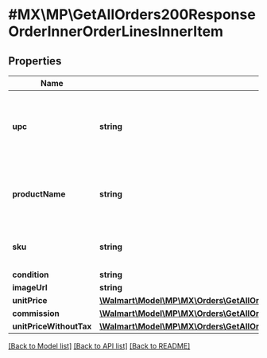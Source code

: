 # #MX\MP\GetAllOrders200ResponseOrderInnerOrderLinesInnerItem

## Properties

Name | Type | Description | Notes
------------ | ------------- | ------------- | -------------
**upc** | **string** | Unique product code of the product associated with the line item | [optional]
**productName** | **string** | The name of the product associated with the line item | [optional]
**sku** | **string** | The sku id the seller maintains at their end | [optional]
**condition** | **string** |  | [optional]
**imageUrl** | **string** |  | [optional]
**unitPrice** | [**\Walmart\Model\MP\MX\Orders\GetAllOrders200ResponseOrderInnerOrderLinesInnerItemUnitPrice**](GetAllOrders200ResponseOrderInnerOrderLinesInnerItemUnitPrice.md) |  | [optional]
**commission** | [**\Walmart\Model\MP\MX\Orders\GetAllOrders200ResponseOrderInnerOrderLinesInnerItemCommission**](GetAllOrders200ResponseOrderInnerOrderLinesInnerItemCommission.md) |  | [optional]
**unitPriceWithoutTax** | [**\Walmart\Model\MP\MX\Orders\GetAllOrders200ResponseOrderInnerOrderLinesInnerItemUnitPriceWithoutTax**](GetAllOrders200ResponseOrderInnerOrderLinesInnerItemUnitPriceWithoutTax.md) |  | [optional]


[[Back to Model list]](../) [[Back to API list]](../../Api/MX/MP) [[Back to README]](../../README.md)
